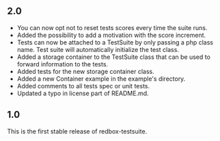 ## 2.0

- You can now opt not to reset tests scores every time the suite runs.
- Added the possibility to add a motivation with the score increment.
- Tests can now be attached to a TestSuite by only passing a php class name. Test suite will automatically initialize the test class.
- Added a storage container to the TestSuite class that can be used to forward information to the tests.
- Added tests for the new storage container class.
- Added a new Container example in the example's directory.
- Added comments to all tests spec or unit tests.
- Updated a typo in license part of README.md.

## 1.0

This is the first stable release of redbox-testsuite.